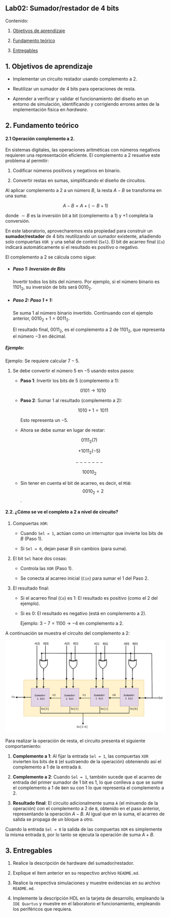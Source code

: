 
## Lab02: Sumador/restador de 4 bits 


Contenido:

1. [Objetivos de aprendizaje](#1-objetivos-de-aprendizaje)

2. [Fundamento teórico](#2-fundamento-teórico)

3. [Entregables](#3-entregables)

## 1. Objetivos de aprendizaje

* Implementar un circuito restador usando complemento a 2.

* Reutilizar un sumador de 4 bits para operaciones de resta.

* Aprender a verificar y validar el funcionamiento del diseño en un entorno de simulación, identificando y corrigiendo errores antes de la implementación física en *hardware*.


## 2. Fundamento teórico

#### 2.1 Operación complemento a 2.

En sistemas digitales, las operaciones aritméticas con números negativos requieren una representación eficiente. El complemento a 2 resuelve este problema al permitir:

1. Codificar números positivos y negativos en binario.

2. Convertir restas en sumas, simplificando el diseño de circuitos.

Al aplicar complemento a 2 a un número $B$, la resta $A−B$ se transforma en una suma:

  $$A−B=A+(∼B+1)$$


donde $∼B$ es la inversión bit a bit (complemento a 1) y $+1$ completa la conversión.

En este laboratorio, aprovecharemos esta propiedad para construir un **sumador/restador** de 4 bits reutilizando un sumador existente, añadiendo solo compuertas ```XOR ```y una señal de control (```Sel```). El bit de acarreo final (```Co```) indicará automáticamente si el resultado es positivo o negativo.


El complemento a 2 se cálcula como sigue:   

* ##### Paso 1: Inversión de Bits

    Invertir todos los bits del número. Por ejemplo, si el número binario es $1101_2$​, su inversión de bits será $0010_2$​.


* ##### Paso 2: Paso 1 + 1:

    Se suma 1 al número binario invertido. Continuando con el ejemplo anterior, $0010_2+1 = 0011_2$​.


    El resultado final, $0011_2$​, es el complemento a 2 de $1101_2$​, que representa el número $−3$ en décimal.


##### Ejemplo:

Ejemplo: Se requiere calcular $7−5$.

1. Se debe convertir el número $5$ en $-5$ usando estos pasos:

    * **Paso 1**: Invertir los bits de $5$ (complemento a 1):

        $$0101→1010$$

    * **Paso 2**: Sumar $1$ al resultado (complemento a 2):

        $$1010+1=1011$$
        
        Esto representa un $-5$.

    * Ahora se debe sumar en lugar de restar:

    $$0111_2 (7)$$

    $$+1011_2 (−5)$$

    $$-------$$
    
    $$10010_2$$ 
    
    * Sin tener en cuenta el bit de acarreo, es decir, el ```MSB```: $$0010_2=2$$.

 #### 2.2. ¿Cómo se ve el completo a 2 a nivel de circuito?

1. Compuertas ```XOR```:

    * Cuando ```Sel = 1```, actúan como un interruptor que invierte los bits de $B$ (Paso 1).

    * Si ```Sel = 0```, dejan pasar $B$ sin cambios (para suma).

2. El bit ```Sel``` hace dos cosas:

    * Controla las ```XOR``` (Paso 1).

    * Se conecta al acarreo inicial (```Cin```) para sumar el $1$ del Paso 2.

3. El resultado final:

    * Si el acarreo final (```Co```) es $1$: El resultado es positivo (como el 2 del ejemplo).

    * Si es $0$: El resultado es negativo (está en  complemento a $2$).

        Ejemplo: $3−7=1100$ → $-4$ en complemento a $2$.

A continuación se muestra el circuito del complemento a $2$:

<p align="center">
 <img src="../figs/Restador.png" alt="alt text" width=600 >
</p>

Para realizar la operación de resta, el circuito presenta el siguiente comportamiento: 

1. **Complemento a 1**: Al fijar la entrada ```Sel = 1```, las compuertas ```XOR``` invierten los bits de ```B``` (el sustraendo de la operación) obteniendo así el complemento a 1 de la entrada ```B```. 

2. **Complemento a 2**: Cuando ```Sel = 1```, también sucede que el acarreo de entrada del primer sumador de 1 bit es 1, lo que conlleva a que se sume el complemento a 1  de ```B```en su con 1 lo que representa el complemento a 2.

3. **Resultado final**: El circuito adicionalmente suma ```A``` (el minuendo de la operación) con el complemento a 2 de ```B```, obtenido en el paso anterior, representando la operación  $A−B$. Al igual que en la suma, el acarreo de salida se propaga de un bloque a otro.

Cuando la entrada ```Sel = 0``` la salida de las compuertas ```XOR``` es simplemente la misma entrada ```B```, por lo tanto se ejecuta la operación de suma $A+B$.

## 3. Entregables

1. Realice la descripción de hardware del sumador/restador.

2. Explique el ítem anterior en su respectivo archivo ```README.md```.

3. Realice la respectiva simulaciones y muestre evidencias en su archivo ```README.md```.

4. Implemente la descripción HDL en la tarjeta de desarrollo, empleando la ```IDE Quartus``` y muestre en el laboratorio el funcionamiento, empleando los periféricos que requiera.

